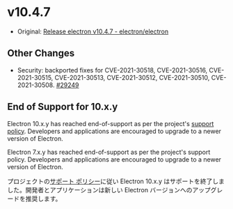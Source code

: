 # v10.4.7

- Original: [Release electron v10.4.7 - electron/electron](https://github.com/electron/electron/releases/tag/v10.4.7)

## Other Changes

- Security: backported fixes for CVE-2021-30518, CVE-2021-30516, CVE-2021-30515, CVE-2021-30513, CVE-2021-30512, CVE-2021-30510, CVE-2021-30508. [#29249](https://github.com/electron/electron/pull/29249)

## End of Support for 10.x.y

Electron 10.x.y has reached end-of-support as per the project's [support policy](https://electronjs.org/docs/tutorial/support#supported-versions). Developers and applications are encouraged to upgrade to a newer version of Electron.

Electron 7.x.y has reached end-of-support as per the project's support policy. Developers and applications are encouraged to upgrade to a newer version of Electron.

プロジェクトの[サポート ポリシー](https://electronjs.org/docs/tutorial/support#supported-versions)に従い Electron 10.x.y はサポートを終了しました。開発者とアプリケーションは新しい Electron バージョンへのアップグレードを推奨します。
